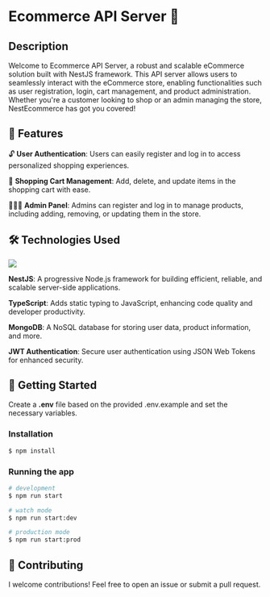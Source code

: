 # Ecommerce API Server 🛒

## Description


Welcome to Ecommerce API Server, a robust and scalable eCommerce solution built with NestJS framework. This API server allows users to seamlessly interact with the eCommerce store, enabling functionalities such as user registration, login, cart management, and product administration. Whether you're a customer looking to shop or an admin managing the store, NestEcommerce has got you covered!

## 🚀 Features

🔓 **User Authentication**: Users can easily register and log in to access personalized shopping experiences.

🛒 **Shopping Cart Management**: Add, delete, and update items in the shopping cart with ease.

👨🏻‍💼 **Admin Panel**: Admins can register and log in to manage products, including adding, removing, or updating them in the store.

## 🛠️ Technologies Used

<image src="https://skillicons.dev/icons?i=nest,ts,mongo"/>

**NestJS**: A progressive Node.js framework for building efficient, reliable, and scalable server-side applications.

**TypeScript**: Adds static typing to JavaScript, enhancing code quality and developer productivity.

**MongoDB**: A NoSQL database for storing user data, product information, and more.

**JWT Authentication**: Secure user authentication using JSON Web Tokens for enhanced security.

## 🏁 Getting Started

Create a **.env** file based on the provided .env.example and set the necessary variables.

### Installation

```bash
$ npm install
```

### Running the app

```bash
# development
$ npm run start

# watch mode
$ npm run start:dev

# production mode
$ npm run start:prod
```

## 🤝 Contributing
I welcome contributions! Feel free to open an issue or submit a pull request.
